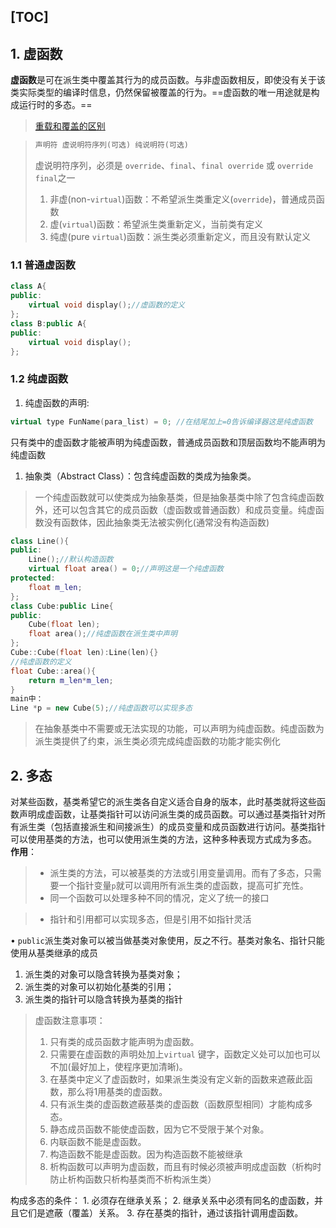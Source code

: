[TOC]
---

## 1. 虚函数 
**虚函数**是可在派生类中覆盖其行为的成员函数。与非虚函数相反，即使没有关于该类实际类型的编译时信息，仍然保留被覆盖的行为。==虚函数的唯一用途就是构成运行时的多态。==
> [重载和覆盖的区别](4.函数\3.函数重载.md)

> ```cpp
> 声明符 虚说明符序列(可选) 纯说明符(可选)
> ```
> 虚说明符序列，必须是 `override`、`final`、`final override` 或 `override final`之一
> 1. 非虚(non-`virtual`)函数：不希望派生类重定义(`override`)，普通成员函数
> 2. 虚(`virtual`)函数：希望派生类重新定义，当前类有定义
> 3. 纯虚(pure `virtual`)函数：派生类必须重新定义，而且没有默认定义

### 1.1 普通虚函数

```cpp
class A{
public:
    virtual void display();//虚函数的定义
};
class B:public A{
public:
    virtual void display();
};
```
### 1.2 纯虚函数

1. 纯虚函数的声明:
```cpp
virtual type FunName(para_list) = 0; //在结尾加上=0告诉编译器这是纯虚函数
```
只有类中的虚函数才能被声明为纯虚函数，普通成员函数和顶层函数均不能声明为纯虚函数
1. 抽象类（Abstract Class）：包含纯虚函数的类成为抽象类。
> 一个纯虚函数就可以使类成为抽象基类，但是抽象基类中除了包含纯虚函数外，还可以包含其它的成员函数（虚函数或普通函数）和成员变量。纯虚函数没有函数体，因此抽象类无法被实例化(通常没有构造函数)
```cpp
class Line(){
public:
    Line();//默认构造函数
    virtual float area() = 0;//声明这是一个纯虚函数
protected:
    float m_len;
};
class Cube:public Line{
public:
    Cube(float len);
    float area();//纯虚函数在派生类中声明
};
Cube::Cube(float len):Line(len){}
//纯虚函数的定义
float Cube::area(){
    return m_len*m_len;
}
main中：
Line *p = new Cube(5);//纯虚函数可以实现多态
```

> 在抽象基类中不需要或无法实现的功能，可以声明为纯虚函数。纯虚函数为派生类提供了约束，派生类必须完成纯虚函数的功能才能实例化

## 2. 多态
对某些函数，基类希望它的派生类各自定义适合自身的版本，此时基类就将这些函数声明成虚函数，让基类指针可以访问派生类的成员函数。可以通过基类指针对所有派生类（包括直接派生和间接派生）的成员变量和成员函数进行访问。基类指针可以使用基类的方法，也可以使用派生类的方法，这种多种表现方式成为多态。
**作用**：
> - 派生类的方法，可以被基类的方法或引用变量调用。而有了多态，只需要一个指针变量`p`就可以调用所有派生类的虚函数，提高可扩充性。
> - 同一个函数可以处理多种不同的情况，定义了统一的接口

> - 指针和引用都可以实现多态，但是引用不如指针灵活

• `public`派生类对象可以被当做基类对象使用，反之不行。基类对象名、指针只能使用从基类继承的成员
1. 派生类的对象可以隐含转换为基类对象；
2. 派生类的对象可以初始化基类的引用；
3. 派生类的指针可以隐含转换为基类的指针

> 虚函数注意事项：
> 1. 只有类的成员函数才能声明为虚函数。
> 2. 只需要在虚函数的声明处加上`virtual` 键字，函数定义处可以加也可以不加(最好加上，使程序更加清晰)。
> 3. 在基类中定义了虚函数时，如果派生类没有定义新的函数来遮蔽此函数，那么将1用基类的虚函数。
> 4. 只有派生类的虚函数遮蔽基类的虚函数（函数原型相同）才能构成多态。
> 5. 静态成员函数不能使虚函数，因为它不受限于某个对象。
> 6. 内联函数不能是虚函数。
> 7.  构造函数不能是虚函数。因为构造函数不能被继承
> 8.  析构函数可以声明为虚函数，而且有时候必须被声明成虚函数（析构时防止析构函数只析构基类而不析构派生类）

构成多态的条件：
    1. 必须存在继承关系；
    2. 继承关系中必须有同名的虚函数，并且它们是遮蔽（覆盖）关系。
    3. 存在基类的指针，通过该指针调用虚函数。



